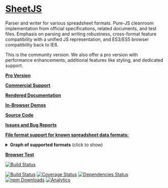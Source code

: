 # [SheetJS](https://sheetjs.com)

Parser and writer for various spreadsheet formats.  Pure-JS cleanroom
implementation from official specifications, related documents, and test files.
Emphasis on parsing and writing robustness, cross-format feature compatibility
with a unified JS representation, and ES3/ES5 browser compatibility back to IE6.

This is the community version.  We also offer a pro version with performance
enhancements, additional features like styling, and dedicated support.


[**Pro Version**](https://sheetjs.com/pro)

[**Commercial Support**](https://sheetjs.com/support)

[**Rendered Documentation**](https://docs.sheetjs.com/)

[**In-Browser Demos**](https://sheetjs.com/demos)

[**Source Code**](https://git.io/xlsx)

[**Issues and Bug Reports**](https://github.com/sheetjs/sheetjs/issues)

[**File format support for known spreadsheet data formats:**](#file-formats)

<details>
  <summary><b>Graph of supported formats</b> (click to show)</summary>

![circo graph of format support](../formats.png)

![graph legend](../legend.png)

</details>

[**Browser Test**](https://oss.sheetjs.com/sheetjs/tests/)

[![Build Status](https://saucelabs.com/browser-matrix/sheetjs.svg)](https://saucelabs.com/u/sheetjs)

[![Build Status](https://semaphoreci.com/api/v1/sheetjs/sheetjs/branches/master/shields_badge.svg)](https://semaphoreci.com/sheetjs/sheetjs)
[![Coverage Status](https://img.shields.io/coveralls/SheetJS/sheetjs/master.svg)](https://coveralls.io/r/SheetJS/sheetjs?branch=master)
[![Dependencies Status](https://david-dm.org/sheetjs/sheetjs/status.svg)](https://david-dm.org/sheetjs/sheetjs)
[![npm Downloads](https://img.shields.io/npm/dt/xlsx.svg)](https://npmjs.org/package/xlsx)
[![Analytics](https://ga-beacon.appspot.com/UA-36810333-1/SheetJS/sheetjs?pixel)](https://github.com/SheetJS/sheetjs)

